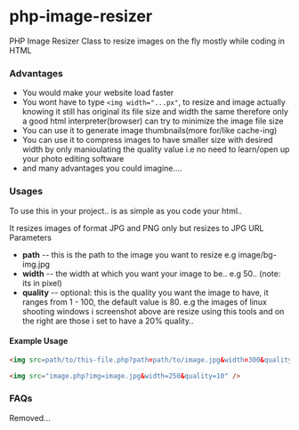# php-image-resizer
PHP Image Resizer Class to resize images on the fly mostly while coding in HTML

### Advantages

- You would make your website load faster
- You wont have to type `<img width="...px"`, to resize and image actually knowing it still has original its file size and width the same therefore only a good html interpreter(browser) can try to minimize the image file size
- You can use it to generate image thumbnails(more for/like cache-ing)
- You can use it to compress images to have smaller size with desired width by only manioulating the quality value i.e no need to learn/open up your photo editing software
- and many advantages you could imagine....

### Usages
To use this in your project.. is as simple as you code your html..

It resizes images of format JPG and PNG only but resizes to JPG
URL Parameters

- **path** -- this is the path to the image you want to resize e.g image/bg-img.jpg
- **width** -- the width at which you want your image to be.. e.g 50.. (note: its in pixel)
- **quality** -- optional: this is the quality you want the image to have, it ranges from 1 - 100, the default value is 80. e.g the images of linux shooting windows i screenshot above are resize using this tools and on the right are those i set to have a 20% quality..

#### Example Usage
``` html
<img src=path/to/this-file.php?path=path/to/image.jpg&width=300&quality=50 />

<img src="image.php?img=image.jpg&width=250&quality=10" />
```

### FAQs

Removed...

